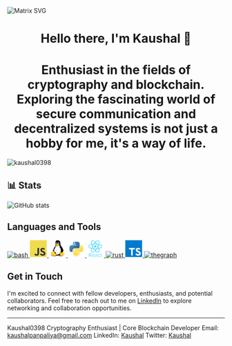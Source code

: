 ![Matrix SVG](https://raw.githubusercontent.com/rodrigograca31/rodrigograca31/master/matrix.svg)
<p>
  <h1 align="center"><b>Hello there, I'm Kaushal  👋</b></h1>
</p>

<h1 align="center"><b> Enthusiast in the fields of cryptography and blockchain. Exploring the fascinating world of secure communication and decentralized systems is not just a hobby for me, it's a way of life.</b></h1>

<p align="left"> <img src="https://komarev.com/ghpvc/?username=kaushal0398&label=Profile%20views&color=0e75b6&style=flat" alt="kaushal0398" /> </p>

## **📊 Stats**

![GitHub stats](https://github-readme-stats.vercel.app/api?username=Kaushal0398&show_icons=true&theme=tokyonight)


## Languages and Tools
<p align="left"> <a href="https://www.gnu.org/software/bash/" target="_blank" rel="noreferrer"> <img src="https://upload.wikimedia.org/wikipedia/commons/thumb/4/4b/Bash_Logo_Colored.svg/1200px-Bash_Logo_Colored.svg.png" alt="bash" width="40" height="40"/> </a> <a href="https://developer.mozilla.org/en-US/docs/Web/JavaScript" target="_blank" rel="noreferrer"> <img src="https://raw.githubusercontent.com/devicons/devicon/master/icons/javascript/javascript-original.svg" alt="javascript" width="40" height="40"/> </a> <a href="https://www.linux.org/" target="_blank" rel="noreferrer"> <img src="https://raw.githubusercontent.com/devicons/devicon/master/icons/linux/linux-original.svg" alt="linux" width="40" height="40"/> </a> <a href="https://mochajs.org" target="_blank" rel="noreferrer"> <a href="https://www.python.org" target="_blank" rel="noreferrer"> <img src="https://raw.githubusercontent.com/devicons/devicon/master/icons/python/python-original.svg" alt="python" width="40" height="40"/> </a> <a href="https://reactjs.org/" target="_blank" rel="noreferrer"> <img src="https://raw.githubusercontent.com/devicons/devicon/master/icons/react/react-original-wordmark.svg" alt="react" width="40" height="40"/> </a> <a href="https://www.rust-lang.org" target="_blank" rel="noreferrer"> <img src="https://encrypted-tbn0.gstatic.com/images?q=tbn:ANd9GcRpgvOBKj_7oMY-pm3o3m2vhHVA4EWPCZ6K1_ZrVANUuKuvYGdcGCMW73nRLS1lL1yKCEY&usqp=CAU" alt="rust" width="40" height="40"/> </a> <a href="https://www.typescriptlang.org/" target="_blank" rel="noreferrer"> <img src="https://raw.githubusercontent.com/devicons/devicon/master/icons/typescript/typescript-original.svg" alt="typescript" width="40" height="40"/> </a> <a href="https://thegraph.com/en/" target="_blank" rel="noreferrer"> <img src="https://avatars.githubusercontent.com/u/38020273?s=280&v=4" alt="thegraph" width="40" height="40"/> </a> </p>


## Get in Touch

I'm excited to connect with fellow developers, enthusiasts, and potential collaborators. Feel free to reach out to me on [LinkedIn](https://www.linkedin.com/in/kaushalpanpaliya/) to explore networking and collaboration opportunities.

---
Kaushal0398
Cryptography Enthusiast | Core Blockchain Developer
Email: kaushalpanpaliya@gmail.com
LinkedIn: [Kaushal](https://www.linkedin.com/in/kaushal-panpaliya-964799204/)
Twitter: [Kaushal](https://www.google.com/url?sa=t&rct=j&q=&esrc=s&source=web&cd=&cad=rja&uact=8&ved=2ahUKEwjkk9elioWBAxXGxDgGHdHLB5UQFnoECA8QAQ&url=https%3A%2F%2Ftwitter.com%2Fkaushal_sol&usg=AOvVaw1445VTKm_ej91vZUoDv5cG&opi=89978449)

